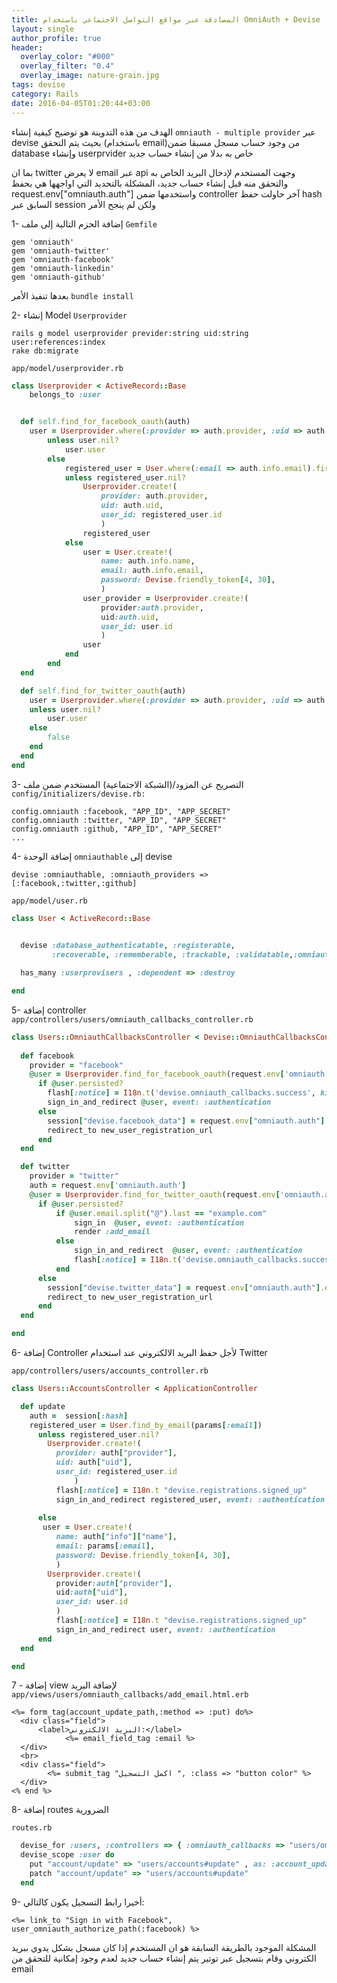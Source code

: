 ```yaml
---
title: المصادقة عبر مواقع التواصل الاجتماعي باستخدام OmniAuth + Devise
layout: single
author_profile: true
header:
  overlay_color: "#000"
  overlay_filter: "0.4"
  overlay_image: nature-grain.jpg
tags: devise
category: Rails
date: 2016-04-05T01:20:44+03:00
---
```


الهدف من هذه التدوينة هو توضيح كيفية إنشاء  `omniauth - multiple provider` عبر devise
بحيث يتم التحقق (باستخدام email)من وجود حساب مسجل مسبقا ضمن database  وإنشاء userprvider خاص به بدلا من إنشاء حساب جديد  

بما ان  twitter لا يعرض email عبر api  وجهت المستخدم لإدخال البريد الخاص به والتحقق منه قبل إنشاء حساب جديد، المشكلة بالتحديد التي اواجهها هي بحفظ request.env["omniauth.auth"] واستخدمها ضمن controller آخر
حاولت حفظ hash السابق عبر session ولكن لم ينجح الأمر



1- إضافة الحزم التالية إلى ملف `Gemfile`

~~~
gem 'omniauth'
gem 'omniauth-twitter'
gem 'omniauth-facebook'
gem 'omniauth-linkedin'
gem 'omniauth-github'
~~~

بعدها تنفيذ الأمر `bundle install`  

2- إنشاء Model   `Userprovider` 


    rails g model userprovider previder:string uid:string user:references:index
    rake db:migrate

`app/model/userprovider.rb`

~~~ruby
class Userprovider < ActiveRecord::Base
	belongs_to :user


  def self.find_for_facebook_oauth(auth)
  	user = Userprovider.where(:provider => auth.provider, :uid => auth.uid).first
        unless user.nil?
            user.user
        else
            registered_user = User.where(:email => auth.info.email).first
            unless registered_user.nil?
                Userprovider.create!(
                    provider: auth.provider,
                    uid: auth.uid,
                    user_id: registered_user.id
                    )
                registered_user
            else
                user = User.create!(
                    name: auth.info.name,
                    email: auth.info.email,
                    password: Devise.friendly_token[4, 30],
                    )
                user_provider = Userprovider.create!(
                    provider:auth.provider,
                    uid:auth.uid,
                    user_id: user.id
                    )
                user
            end
        end
  end

  def self.find_for_twitter_oauth(auth)
    user = Userprovider.where(:provider => auth.provider, :uid => auth.uid).first
    unless user.nil?
        user.user
    else
        false
    end
  end  
end


~~~

3- التصريح عن المزود/(الشبكة الاجتماعية) المستخدم ضمن ملف `config/initializers/devise.rb:` 
 
    config.omniauth :facebook, "APP_ID", "APP_SECRET"
    config.omniauth :twitter, "APP_ID", "APP_SECRET"
    config.omniauth :github, "APP_ID", "APP_SECRET"
    ...


4- إضافة الوحدة `omniauthable` إلى devise

    devise :omniauthable, :omniauth_providers => [:facebook,:twitter,:github]

`app/model/user.rb`

~~~ruby
class User < ActiveRecord::Base
	

  devise :database_authenticatable, :registerable,
         :recoverable, :rememberable, :trackable, :validatable,:omniauthable, :omniauth_providers => [:facebook,:twitter]

  has_many :userprovisers , :dependent => :destroy

end

~~~

5- إضافة controller `app/controllers/users/omniauth_callbacks_controller.rb` 

~~~ruby
class Users::OmniauthCallbacksController < Devise::OmniauthCallbacksController
  
  def facebook
    provider = "facebook"
    @user = Userprovider.find_for_facebook_oauth(request.env['omniauth.auth'])
      if @user.persisted?
        flash[:notice] = I18n.t('devise.omniauth_callbacks.success', kind: provider.capitalize)
        sign_in_and_redirect @user, event: :authentication
      else
        session["devise.facebook_data"] = request.env["omniauth.auth"]
        redirect_to new_user_registration_url
      end
  end

  def twitter
    provider = "twitter"
    auth = request.env['omniauth.auth']
    @user = Userprovider.find_for_twitter_oauth(request.env['omniauth.auth'])
      if @user.persisted?
          if @user.email.split("@").last == "example.com"
              sign_in  @user, event: :authentication
              render :add_email
          else
              sign_in_and_redirect  @user, event: :authentication   
              flash[:notice] = I18n.t('devise.omniauth_callbacks.success', kind: provider.capitalize)
          end
      else
        session["devise.twitter_data"] = request.env["omniauth.auth"].except("extra")
        redirect_to new_user_registration_url
      end
  end

end

~~~
6- إضافة Controller  لأجل حفظ البريد الالكتروني عند استخدام Twitter

`app/controllers/users/accounts_controller.rb`



~~~ruby
class Users::AccountsController < ApplicationController

  def update
    auth =  session[:hash]
    registered_user = User.find_by_email(params[:email])
      unless registered_user.nil?
        Userprovider.create!(
          provider: auth["provider"],
          uid: auth["uid"],
          user_id: registered_user.id
              )
          flash[:notice] = I18n.t "devise.registrations.signed_up"
          sign_in_and_redirect registered_user, event: :authentication
          
      else
       user = User.create!(
          name: auth["info"]["name"],
          email: params[:email],
          password: Devise.friendly_token[4, 30],
          )
        Userprovider.create!(
          provider:auth["provider"],
          uid:auth["uid"],
          user_id: user.id
          )
          flash[:notice] = I18n.t "devise.registrations.signed_up"
          sign_in_and_redirect user, event: :authentication
      end
  end

end

~~~

7 - إضافة  view لإضافة البريد `app/views/users/omniauth_callbacks/add_email.html.erb`


    <%= form_tag(account_update_path,:method => :put) do%>
      <div class="field">
          <label>البريد الالكتروني:</label>
    		    <%= email_field_tag :email %>
      </div>
      <br>
      <div class="field"> 
    		<%= submit_tag "اكمل التسجيل ", :class => "button color" %>
      </div>
    <% end %>


8- إضافة  routes الضرورية

`routes.rb`

~~~ruby
  devise_for :users, :controllers => { :omniauth_callbacks => "users/omniauth_callbacks" }
  devise_scope :user do
    put "account/update" => "users/accounts#update" , as: :account_update
    patch "account/update" => "users/accounts#update"
  end
~~~
    

9- أخيرا رابط التسجيل يكون كالتالي:

    <%= link_to "Sign in with Facebook", user_omniauth_authorize_path(:facebook) %>


المشكلة الموجود بالطريقة السابقة هو ان المستخدم إذا كان مسجل بشكل يدوي ببريد الكتروني وقام بتسجيل عبر توتير يتم إنشاء حساب جديد لعدم وجود إمكانية للتحقق من email









